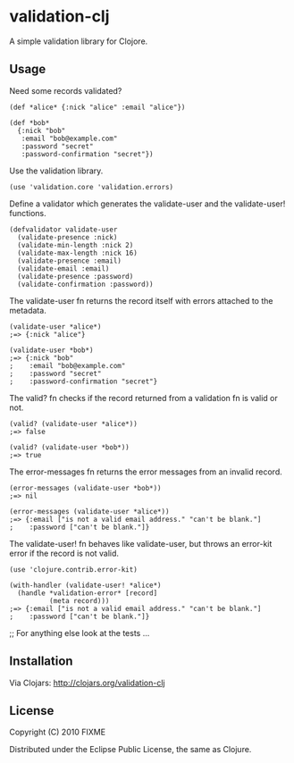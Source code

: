 # validation-clj

A simple validation library for Clojore.

## Usage

Need some records validated?

    (def *alice* {:nick "alice" :email "alice"})

    (def *bob*
      {:nick "bob"
       :email "bob@example.com"
       :password "secret"
       :password-confirmation "secret"})

Use the validation library.

    (use 'validation.core 'validation.errors)

Define a validator which generates the validate-user and the
validate-user! functions.

    (defvalidator validate-user
      (validate-presence :nick)
      (validate-min-length :nick 2)
      (validate-max-length :nick 16)
      (validate-presence :email)
      (validate-email :email)
      (validate-presence :password)
      (validate-confirmation :password))

The validate-user fn returns the record itself with errors attached to
the metadata.

    (validate-user *alice*)
    ;=> {:nick "alice"}

    (validate-user *bob*)
    ;=> {:nick "bob"
    ;    :email "bob@example.com"
    ;    :password "secret"
    ;    :password-confirmation "secret"}

The valid? fn checks if the record returned from a validation fn is
valid or not.

    (valid? (validate-user *alice*))
    ;=> false

    (valid? (validate-user *bob*))
    ;=> true

The error-messages fn returns the error messages from an invalid record.

    (error-messages (validate-user *bob*))
    ;=> nil

    (error-messages (validate-user *alice*))
    ;=> {:email ["is not a valid email address." "can't be blank."]
    ;    :password ["can't be blank."]}

The validate-user! fn behaves like validate-user, but throws an
error-kit error if the record is not valid.

    (use 'clojure.contrib.error-kit)

    (with-handler (validate-user! *alice*)
      (handle *validation-error* [record]
              (meta record)))
    ;=> {:email ["is not a valid email address." "can't be blank."]
    ;    :password ["can't be blank."]}

;; For anything else look at the tests ...

## Installation

Via Clojars: http://clojars.org/validation-clj

## License

Copyright (C) 2010 FIXME

Distributed under the Eclipse Public License, the same as Clojure.
